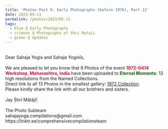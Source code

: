 ```yaml
---
title: 'Photos Post 9: Early Photographs (before 1976), Part 12'
date: 2023-05-11
permalink: /photos/2023/05-11
tags:
  - blue @ Early Photographs
  - crimson @ Photographs of Shri Mataji
  - green @ Updates
---
```


<p>
<br>
Dear Sahaja Yogis and Sahaja Yoginīs,<br>
<br>
We are pleased to let you know that 9 Photos of the event <font color="Crimson"><b>1972-0414 Workshop, Maharashtra, India</b></font> have been uploaded to <font color="DarkGreen"><b>Eternal Moments</b></font>: 13 high resolutions from the Named Collections.<br>
Direct link to all 13 Photos in the smallest gallery: <a href="https://eternalmoments.smugmug.com/Collections/Yogi-Mahajan-Collection/1972/"> 1972 Collection</a>.<br>
Please kindly share the link with all our brothers and sisters.<br>

<br>
Jay Śhrī Mātājī!<br>
<br>
The Photo Subteam<br>
sahajayoga.compilations@gmail.com<br>
https://linktr.ee/comprehensivecompilationsteam<br>
</p>